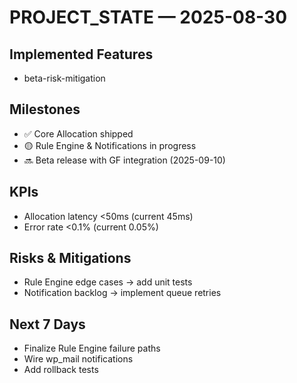 
<!-- AUTO-GEN:STATE START -->
# PROJECT_STATE — 2025-08-30
## Implemented Features
- beta-risk-mitigation

## Milestones
- ✅ Core Allocation shipped
- 🟡 Rule Engine & Notifications in progress
- 🔜 Beta release with GF integration (2025-09-10)

## KPIs
- Allocation latency <50ms (current 45ms)
- Error rate <0.1% (current 0.05%)

## Risks & Mitigations
- Rule Engine edge cases → add unit tests
- Notification backlog → implement queue retries

## Next 7 Days
- Finalize Rule Engine failure paths
- Wire wp_mail notifications
- Add rollback tests
<!-- AUTO-GEN:STATE END -->
